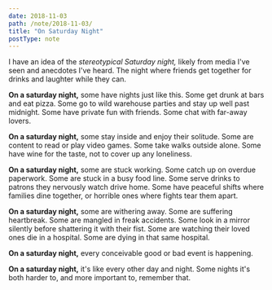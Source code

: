 ```yaml
---
date: 2018-11-03
path: /note/2018-11-03/
title: "On Saturday Night"
postType: note
---
```


I have an idea of the *stereotypical Saturday night,* likely from media I've seen and anecdotes I've heard. The night where friends get together for drinks and laughter while they can.

**On a saturday night,** some have nights just like this. Some get drunk at bars and eat pizza. Some go to wild warehouse parties and stay up well past midnight. Some have private fun with friends. Some chat with far-away lovers.

**On a saturday night,** some stay inside and enjoy their solitude. Some are content to read or play video games. Some take walks outside alone. Some have wine for the taste, not to cover up any loneliness.

**On a saturday night,** some are stuck working. Some catch up on overdue paperwork. Some are stuck in a busy food line. Some serve drinks to patrons they nervously watch drive home. Some have peaceful shifts where families dine together, or horrible ones where fights tear them apart.

**On a saturday night,** some are withering away. Some are suffering heartbreak. Some are mangled in freak accidents. Some look in a mirror silently before shattering it with their fist. Some are watching their loved ones die in a hospital. Some are dying in that same hospital.

**On a saturday night,** every conceivable good or bad event is happening.

**On a saturday night,** it's like every other day and night. Some nights it's both harder to, and more important to, remember that.
